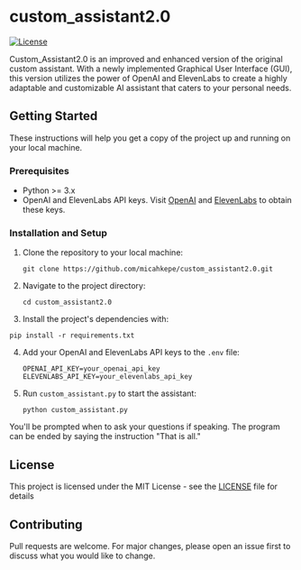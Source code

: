 # custom_assistant2.0
[![License](https://img.shields.io/badge/license-MIT-green)](LICENSE)

Custom_Assistant2.0 is an improved and enhanced version of the original custom assistant. With a newly implemented Graphical User Interface (GUI), this version utilizes the power of OpenAI and ElevenLabs to create a highly adaptable and customizable AI assistant that caters to your personal needs. 

## Getting Started

These instructions will help you get a copy of the project up and running on your local machine.

### Prerequisites

- Python >= 3.x
- OpenAI and ElevenLabs API keys. Visit [OpenAI](https://openai.com) and [ElevenLabs](https://beta.elevenlabs.io) to obtain these keys.

### Installation and Setup

1. Clone the repository to your local machine:
   ```
   git clone https://github.com/micahkepe/custom_assistant2.0.git
   ```
2. Navigate to the project directory:
   ```
   cd custom_assistant2.0
   ```
   
3. Install the project's dependencies with:
  ```
  pip install -r requirements.txt
  ```

4. Add your OpenAI and ElevenLabs API keys to the `.env` file:
   ```
   OPENAI_API_KEY=your_openai_api_key
   ELEVENLABS_API_KEY=your_elevenlabs_api_key
   ```

5. Run `custom_assistant.py` to start the assistant:
   ```
   python custom_assistant.py
   ```
You'll be prompted when to ask your questions if speaking. The program can be ended by saying the instruction "That is all."

## License

This project is licensed under the MIT License - see the [LICENSE](LICENSE) file for details

## Contributing

Pull requests are welcome. For major changes, please open an issue first to discuss what you would like to change.
